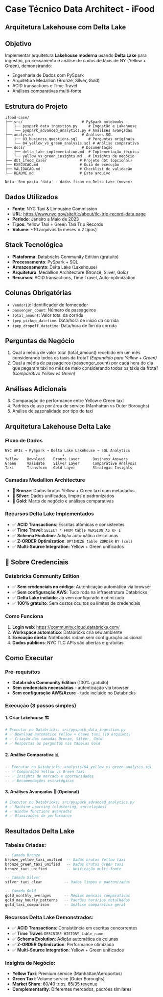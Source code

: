 # Case Técnico Data Architect - iFood
## Arquitetura Lakehouse com Delta Lake

## Objetivo
Implementar arquitetura **Lakehouse moderna** usando **Delta Lake** para ingestão, processamento e análise de dados de táxis de NY (Yellow + Green), demonstrando:
- Engenharia de Dados com PySpark
- Arquitetura Medallion (Bronze, Silver, Gold)
- ACID transactions e Time Travel
- Análises comparativas multi-fonte

## Estrutura do Projeto
```
ifood-case/
├── src/                           # PySpark notebooks
│   ├── pyspark_data_ingestion.py     # Ingestão e Lakehouse
│   └── pyspark_advanced_analytics.py # Análises avançadas
├── analysis/                      # Análises SQL
│   ├── 03_business_questions.sql     # Perguntas originais
│   └── 04_yellow_vs_green_analysis.sql # Análise comparativa
├── docs/                          # Documentação
│   ├── delta_lake_implementation.md  # Implementação técnica
│   └── yellow_vs_green_insights.md   # Insights de negócio
├── dbt_ifood_case/               # Projeto dbt (opcional)
├── EXECUCAO.md                   # Guia de execução
├── VALIDACAO.md                  # Checklist de validação
└── README.md                     # Este arquivo

Nota: Sem pasta 'data' - dados ficam no Delta Lake (nuvem)
```

## Dados Utilizados
- **Fonte**: NYC Taxi & Limousine Commission
- **URL**: https://www.nyc.gov/site/tlc/about/tlc-trip-record-data.page
- **Período**: Janeiro a Maio de 2023
- **Tipos**: Yellow Taxi + Green Taxi Trip Records
- **Volume**: ~10 arquivos (5 meses × 2 tipos)

## Stack Tecnológica
- **Plataforma**: Databricks Community Edition (gratuito)
- **Processamento**: PySpark + SQL
- **Armazenamento**: Delta Lake (Lakehouse)
- **Arquitetura**: Medallion Architecture (Bronze, Silver, Gold)
- **Recursos**: ACID transactions, Time Travel, Auto-optimization

## Colunas Obrigatórias
- `VendorID`: Identificador do fornecedor
- `passenger_count`: Número de passageiros
- `total_amount`: Valor total da corrida
- `tpep_pickup_datetime`: Data/hora de início da corrida
- `tpep_dropoff_datetime`: Data/hora de fim da corrida

## Perguntas de Negócio
1. Qual a média de valor total (total_amount) recebido em um mês considerando todos os taxis da frota? *(Expandido para Yellow + Green)*
2. Qual a média de passageiros (passenger_count) por cada hora do dia que pegaram táxi no mês de maio considerando todos os táxis da frota? *(Comparativo Yellow vs Green)*

## Análises Adicionais
3. Comparação de performance entre Yellow e Green taxi
4. Padrões de uso por área de serviço (Manhattan vs Outer Boroughs)
5. Análise de sazonalidade por tipo de taxi

## Arquitetura Lakehouse Delta Lake

### **Fluxo de Dados**
```
NYC APIs → PySpark → Delta Lake Lakehouse → SQL Analytics
    ↓         ↓           ↓                    ↓
Yellow    Download    Bronze Layer      Business Answers
Green     Validate    Silver Layer      Comparative Analysis
Taxi      Transform   Gold Layer        Strategic Insights
```

### **Camadas Medallion Architecture**
- **🥉 Bronze**: Dados brutos Yellow + Green taxi com metadados
- **🥈 Silver**: Dados unificados, limpos e padronizados
- **🥇 Gold**: Marts de negócio e análises comparativas

### **Recursos Delta Lake Implementados**
- ✅ **ACID Transactions**: Escritas atômicas e consistentes
- ✅ **Time Travel**: `SELECT * FROM table VERSION AS OF 1`
- ✅ **Schema Evolution**: Adição automática de colunas
- ✅ **Z-ORDER Optimization**: `OPTIMIZE table ZORDER BY (col)`
- ✅ **Multi-Source Integration**: Yellow + Green unificados

## 🔐 Sobre Credenciais

### **Databricks Community Edition**
- ✅ **Sem credenciais no código**: Autenticação automática via browser
- ✅ **Sem configuração AWS**: Tudo roda na infraestrutura Databricks
- ✅ **Delta Lake incluído**: Já vem configurado e otimizado
- ✅ **100% gratuito**: Sem custos ocultos ou limites de credenciais

### **Como Funciona**
1. **Login web**: https://community.cloud.databricks.com/
2. **Workspace automático**: Databricks cria seu ambiente
3. **Execução direta**: Notebooks rodam sem configuração adicional
4. **Dados públicos**: NYC TLC APIs são abertas e gratuitas

## Como Executar

### Pré-requisitos
- **Databricks Community Edition** (100% gratuito)
- **Sem credenciais necessárias** - autenticação via browser
- **Sem configuração AWS/Azure** - tudo incluído no Databricks

### Execução (3 passos simples)

#### 1. **Criar Lakehouse** 🏗️
```python
# Executar no Databricks: src/pyspark_data_ingestion.py
# ✅ Download automático Yellow + Green taxi (10 arquivos)
# ✅ Criação das camadas Bronze, Silver, Gold
# ✅ Respostas às perguntas nas tabelas Gold
```

#### 2. **Análise Comparativa** 📊
```sql
-- Executar no Databricks: analysis/04_yellow_vs_green_analysis.sql
-- ✅ Comparação Yellow vs Green taxi
-- ✅ Insights de mercado e oportunidades
-- ✅ Recomendações estratégicas
```

#### 3. **Análises Avançadas** 🤖 (Opcional)
```python
# Executar no Databricks: src/pyspark_advanced_analytics.py
# ✅ Machine Learning (clustering, correlações)
# ✅ Window functions avançadas
# ✅ Otimizações de performance
```

## Resultados Delta Lake

### **Tabelas Criadas:**
```sql
-- Camada Bronze
bronze_yellow_taxi_unified  -- Dados brutos Yellow taxi
bronze_green_taxi_unified   -- Dados brutos Green taxi
bronze_taxi_unified         -- Unificação multi-fonte

-- Camada Silver
silver_taxi_clean          -- Dados limpos e padronizados

-- Camada Gold
gold_monthly_averages      -- Médias mensais comparativas
gold_may_hourly_patterns   -- Padrões horários detalhados
gold_taxi_comparison       -- Análise comparativa geral
```

### **Recursos Delta Lake Demonstrados:**
- ✅ **ACID Transactions**: Consistência em escritas concorrentes
- ✅ **Time Travel**: `DESCRIBE HISTORY table_name`
- ✅ **Schema Evolution**: Adição automática de colunas
- ✅ **Z-ORDER Optimization**: Performance otimizada
- ✅ **Multi-Source Integration**: Yellow + Green unificados

### **Insights de Negócio:**
- **Yellow Taxi**: Premium service (Manhattan/Aeroportos)
- **Green Taxi**: Volume service (Outer Boroughs)
- **Market Share**: 60/40 trips, 65/35 revenue
- **Complementarity**: Diferentes mercados, padrões similares


